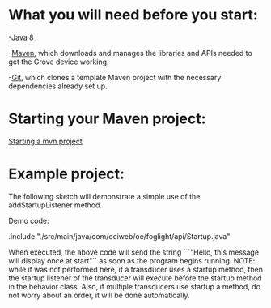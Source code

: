 # What you will need before you start:
-[Java 8](https://docs.oracle.com/javase/8/docs/technotes/guides/install/install_overview.html) 

-[Maven](https://maven.apache.org/install.html), which downloads and manages the libraries and APIs needed to get the Grove device working.

-[Git](https://git-scm.com/), which clones a template Maven project with the necessary dependencies already set up.

# Starting your Maven project: 
[Starting a mvn project](https://github.com/oci-pronghorn/FogLighter/blob/master/README.md)

# Example project:
 
The following sketch will demonstrate a simple use of the addStartupListener method.
 
Demo code: 

.include "./src/main/java/com/ociweb/oe/foglight/api/Startup.java"

When executed, the above code will send the string ```"Hello, this message will display once at start"`` as soon as the program begins running. NOTE: while it was not performed here, 
if a transducer uses a startup method, then the startup listener of the transducer will execute before the startup method in the behavior class. Also, if multiple transducers use startup a method, do not worry about an order, it will be done automatically.
